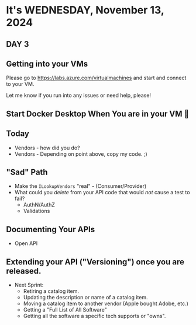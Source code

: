 # It's WEDNESDAY, November 13, 2024

## DAY 3

## Getting into your VMs

Please go to https://labs.azure.com/virtualmachines and start and connect to your VM.

Let me know if you run into any issues or need help, please!

## Start Docker Desktop When You are in your VM 🐳

## Today

- Vendors - how did you do?
- Vendors - Depending on point above, copy my code. ;)

## "Sad" Path
- Make the `ILookupVendors` "real" - (Consumer/Provider)
- What could you *delete* from your API code that would *not* cause a test to fail?
    - AuthN/AuthZ
    - Validations

## Documenting Your APIs
- Open API 

## Extending your API ("Versioning") once you are released.
- Next Sprint:
    - Retiring a catalog item.
    - Updating the description or name of a catalog item.
    - Moving a catalog item to another vendor (Apple bought Adobe, etc.)
    - Getting a "Full List of All Software"
    - Getting all the software a specific tech supports or "owns".


